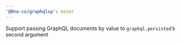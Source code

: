 ```yaml
---
'@0no-co/graphqlsp': minor
---
```


Support passing GraphQL documents by value to `graphql.persisted`’s second argument
